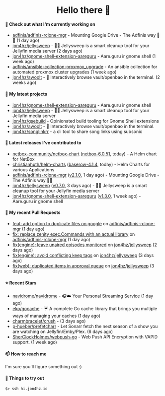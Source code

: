 <h1 align=center>Hello there 👋</h1>

#### 👷 Check out what I'm currently working on

- [adfinis/adfinis-rclone-mgr](https://github.com/adfinis/adfinis-rclone-mgr) - Mounting Google Drive - The Adfinis way 🧙✨ (1 day ago)
- [jon4hz/jellysweep](https://github.com/jon4hz/jellysweep) - 🧹🪼 Jellysweep is a smart cleanup tool for your Jellyfin media server (2 days ago)
- [jon4hz/gnome-shell-extension-aareguru](https://github.com/jon4hz/gnome-shell-extension-aareguru) - Aare.guru ir gnome shell (1 week ago)
- [adfinis/ansible-collection-proxmox_upgrade](https://github.com/adfinis/ansible-collection-proxmox_upgrade) - An ansible collection for automated proxmox cluster upgrades (1 week ago)
- [jon4hz/awoolt](https://github.com/jon4hz/awoolt) - 🐺 Interactively browse vault/openbao in the terminal. (2 weeks ago)

#### 🌱 My latest projects

- [jon4hz/gnome-shell-extension-aareguru](https://github.com/jon4hz/gnome-shell-extension-aareguru) - Aare.guru ir gnome shell
- [jon4hz/jellysweep](https://github.com/jon4hz/jellysweep) - 🧹🪼 Jellysweep is a smart cleanup tool for your Jellyfin media server
- [jon4hz/gsebuild](https://github.com/jon4hz/gsebuild) - Opinionated build tooling for Gnome Shell extensions
- [jon4hz/awoolt](https://github.com/jon4hz/awoolt) - 🐺 Interactively browse vault/openbao in the terminal.
- [jon4hz/songlinkrr](https://github.com/jon4hz/songlinkrr) - a cli tool to share song links using subsonic

#### 🔭 Latest releases I've contributed to

- [netbox-community/netbox-chart](https://github.com/netbox-community/netbox-chart) ([netbox-6.0.51](https://github.com/netbox-community/netbox-chart/releases/tag/netbox-6.0.51), today) - A Helm chart for NetBox
- [christianhuth/helm-charts](https://github.com/christianhuth/helm-charts) ([baserow-4.1.4](https://github.com/christianhuth/helm-charts/releases/tag/baserow-4.1.4), today) - Helm Charts for various Applications
- [adfinis/adfinis-rclone-mgr](https://github.com/adfinis/adfinis-rclone-mgr) ([v2.1.0](https://github.com/adfinis/adfinis-rclone-mgr/releases/tag/v2.1.0), 1 day ago) - Mounting Google Drive - The Adfinis way 🧙✨
- [jon4hz/jellysweep](https://github.com/jon4hz/jellysweep) ([v0.7.0](https://github.com/jon4hz/jellysweep/releases/tag/v0.7.0), 3 days ago) - 🧹🪼 Jellysweep is a smart cleanup tool for your Jellyfin media server
- [jon4hz/gnome-shell-extension-aareguru](https://github.com/jon4hz/gnome-shell-extension-aareguru) ([v1.3.0](https://github.com/jon4hz/gnome-shell-extension-aareguru/releases/tag/v1.3.0), 1 week ago) - Aare.guru ir gnome shell

#### 🔨 My recent Pull Requests

- [feat: add option to duplicate files on google](https://github.com/adfinis/adfinis-rclone-mgr/pull/24) on [adfinis/adfinis-rclone-mgr](https://github.com/adfinis/adfinis-rclone-mgr) (1 day ago)
- [fix: replace zenity exec.Commands with an actual library](https://github.com/adfinis/adfinis-rclone-mgr/pull/23) on [adfinis/adfinis-rclone-mgr](https://github.com/adfinis/adfinis-rclone-mgr) (1 day ago)
- [fix(engine): leave unaired episodes monitored](https://github.com/jon4hz/jellysweep/pull/18) on [jon4hz/jellysweep](https://github.com/jon4hz/jellysweep) (2 days ago)
- [fix(engine): avoid conflicting keep tags](https://github.com/jon4hz/jellysweep/pull/17) on [jon4hz/jellysweep](https://github.com/jon4hz/jellysweep) (3 days ago)
- [fix(web): duplicated items in approval queue](https://github.com/jon4hz/jellysweep/pull/16) on [jon4hz/jellysweep](https://github.com/jon4hz/jellysweep) (3 days ago)

#### ⭐ Recent Stars

- [navidrome/navidrome](https://github.com/navidrome/navidrome) - 🎧☁️ Your Personal Streaming Service (1 day ago)
- [eko/gocache](https://github.com/eko/gocache) - ☔️ A complete Go cache library that brings you multiple ways of managing your caches (1 day ago)
- [charmbracelet/crush](https://github.com/charmbracelet/crush) -  (3 days ago)
- [p-hueber/prefetcharr](https://github.com/p-hueber/prefetcharr) - Let Sonarr fetch the next season of a show you are watching on Jellyfin/Emby/Plex. (6 days ago)
- [SherClockHolmes/webpush-go](https://github.com/SherClockHolmes/webpush-go) - Web Push API Encryption with VAPID support. (1 week ago)

#### 📫 How to reach me
I'm sure you'll figure something out :)

#### 👀 Things to try out
```
$> ssh hi.jon4hz.io
```